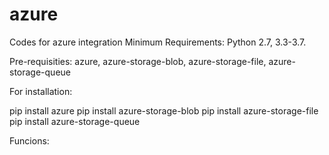 # azure
Codes for azure integration
Minimum Requirements: Python 2.7, 3.3-3.7.

Pre-requisities: azure, azure-storage-blob, azure-storage-file, azure-storage-queue

For installation: 

pip install azure
pip install azure-storage-blob
pip install azure-storage-file
pip install azure-storage-queue


Funcions:
